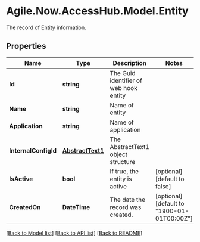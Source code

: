 # Agile.Now.AccessHub.Model.Entity
The record of Entity information.

## Properties

Name | Type | Description | Notes
------------ | ------------- | ------------- | -------------
**Id** | **string** | The Guid identifier of web hook entity | 
**Name** | **string** | Name of entity | 
**Application** | **string** | Name of application | 
**InternalConfigId** | [**AbstractText1**](AbstractText1.md) | The AbstractText1 object structure | 
**IsActive** | **bool** | If true, the entity is active | [optional] [default to false]
**CreatedOn** | **DateTime** | The date the record was created. | [optional] [default to "1900-01-01T00:00Z"]

[[Back to Model list]](../../README.md#documentation-for-models) [[Back to API list]](../../README.md#documentation-for-api-endpoints) [[Back to README]](../../README.md)

